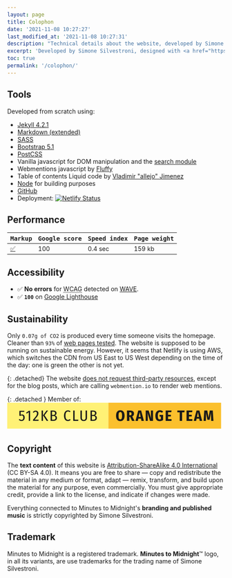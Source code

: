 ```yaml
---
layout: page
title: Colophon
date: '2021-11-08 10:27:27'
last_modified_at: '2021-11-08 10:27:31'
description: "Technical details about the website, developed by Simone Silvestroni and designed with Silvia Maggi, who also provided information architecture and photography."
excerpt: 'Developed by Simone Silvestroni, designed with <a href="https://silviamaggidesign.com/" title="Go to Silvia Maggi website">Silvia Maggi</a>, who also provided information architecture and photography. Check the <a href="/projects/web-design/minutes-to-midnight/">case study</a> for a detailed analysis.'
toc: true
permalink: '/colophon/'
---
```

## Tools

Developed from scratch using:

- [Jekyll 4.2.1](https://jekyllrb.com/)
- [Markdown (extended)](https://www.markdownguide.org/getting-started/)
- [SASS](https://sass-lang.com/)
- [Bootstrap 5.1](https://getbootstrap.com/)
- [PostCSS](https://postcss.org/)
- Vanilla javascript for DOM manipulation and the [search module](https://github.com/daviddarnes/jekyll-search-js)
- Webmentions javascript by [Fluffy](http://beesbuzz.biz)
- Table of contents Liquid code by [Vladimir "allejo" Jimenez](https://github.com/allejo/jekyll-toc)
- [Node](https://nodejs.org/) for building purposes
- [GitHub](https://github.com/)
- Deployment: [![Netlify Status](https://api.netlify.com/api/v1/badges/d2941475-cc56-4e5c-98c9-e16845e6cbea/deploy-status)](https://app.netlify.com/sites/minutestomidnight/deploys)

## Performance

<div class="table-responsive">
  <table class="table table-borderless table-sm">
    <thead>
      <tr>
        <th scope="col" class="align-top text-center fw-bold"><kbd>Markup</kbd></th>
        <th scope="col" class="align-top text-center fw-bold"><kbd>Google score</kbd></th>
        <th scope="col" class="align-top text-center fw-bold"><kbd>Speed index</kbd></th>
        <th scope="col" class="align-top text-center fw-bold"><kbd>Page weight</kbd></th>
      </tr>
    </thead>
    <tbody>
      <tr>
        <td class="text-center fs-1"><a href="https://validator.w3.org/nu/?doc=https://minutestomidnight.co.uk/" target="_blank" rel="noopener">✅</a></td>
        <td class="text-center fs-1">100</td>
        <td class="text-center fs-1">0.4 sec</td>
        <td class="text-center fs-1">159 kb</td>
      </tr>
    </tbody>
  </table>
</div>

## Accessibility

- ✅ **No errors** for 
<abbr title="Web Content Accessibility Guidelines">WCAG</abbr> detected on [WAVE](https://wave.webaim.org/report#/https://minutestomidnight.co.uk/).
- ✅ **`100`** on [Google Lighthouse](https://web.dev/measure/)

## Sustainability

Only `0.07g of CO2` is produced every time someone visits the homepage. Cleaner than `93%` of [web pages tested](https://www.websitecarbon.com/website/minutestomidnight-co-uk/ "Visit Website carbon"). The website is supposed to be running on sustainable energy. However, it seems that Netlify is using AWS, which switches the CDN from US East to US West depending on the time of the day: one is green the other is not yet.

{: .detached}
The website [does not request third-party resources](https://aremythirdpartiesgreen.com/test/76e7ac7370d84f1fabd254608e118ff4), except for the blog posts, which are calling `webmention.io` to render web mentions.

{: .detached }
Member of: [![512kb Orange Team](/assets/images/orange-team.svg)](https://512kb.club)

## Copyright

The **text content** of this website is [Attribution-ShareAlike 4.0 International](https://creativecommons.org/licenses/by-sa/4.0/) (CC BY-SA 4.0). It means you are free to share — copy and redistribute the material in any medium or format, adapt — remix, transform, and build upon the material for any purpose, even commercially. You must give appropriate credit, provide a link to the license, and indicate if changes were made.

Everything connected to Minutes to Midnight's **branding and published music** is strictly copyrighted by Simone Silvestroni.

## Trademark

Minutes to Midnight is a registered trademark. **Minutes to Midnight**&trade; logo, in all its variants, are use trademarks for the trading name of Simone Silvestroni.